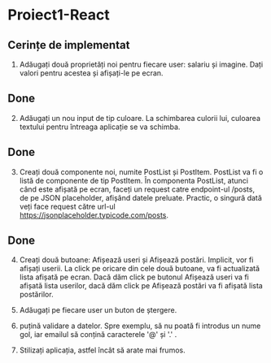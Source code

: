 # Proiect1-React
## Cerințe de implementat

1. Adăugați două proprietăți noi pentru fiecare user: salariu și imagine. Dați valori pentru acestea și afișați-le pe ecran.

## Done

2. Adăugați un nou input de tip culoare. La schimbarea culorii lui, culoarea textului pentru întreaga aplicație se va schimba.

## Done

3. Creați două componente noi, numite PostList și PostItem. PostList va fi o listă de componente de tip PostItem. În componenta PostList, atunci când este afișată pe ecran, faceți un request catre endpoint-ul /posts, de pe JSON placeholder, afișând datele preluate. Practic, o singură dată veți face request către url-ul https://jsonplaceholder.typicode.com/posts.

## Done

4. Creați două butoane: Afișează useri și Afișează postări. Implicit, vor fi afișați userii. La click pe oricare din cele două butoane, va fi actualizată lista afișată pe ecran. Dacă dăm click pe butonul Afișează useri va fi afișată lista userilor, dacă dăm click pe Afișează postări va fi afișată lista postărilor.

5. Adăugați pe fiecare user un buton de ștergere.

6.  puțină validare a datelor. Spre exemplu, să nu poată fi introdus un nume gol, iar emailul să conțină caracterele '@' și '.' .

7. Stilizați aplicația, astfel încât să arate mai frumos.